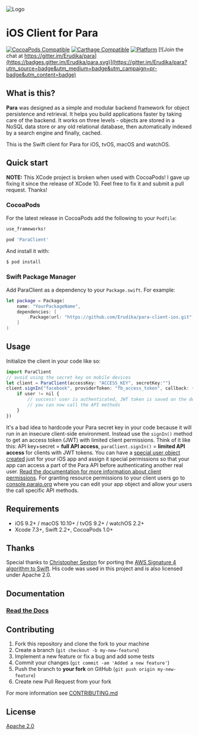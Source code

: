 ![Logo](https://s3-eu-west-1.amazonaws.com/org.paraio/para.png)

# iOS Client for Para

[![CocoaPods Compatible](https://img.shields.io/cocoapods/v/ParaClient.svg)](https://img.shields.io/cocoapods/v/ParaClient.svg)
[![Carthage Compatible](https://img.shields.io/badge/Carthage-compatible-4BC51D.svg?style=flat)](https://github.com/Carthage/Carthage)
[![Platform](https://img.shields.io/cocoapods/p/ParaClient.svg?style=flat)](http://cocoadocs.org/docsets/ParaClient)
[![Join the chat at https://gitter.im/Erudika/para](https://badges.gitter.im/Erudika/para.svg)](https://gitter.im/Erudika/para?utm_source=badge&utm_medium=badge&utm_campaign=pr-badge&utm_content=badge)

## What is this?

**Para** was designed as a simple and modular backend framework for object persistence and retrieval.
It helps you build applications faster by taking care of the backend. It works on three levels -
objects are stored in a NoSQL data store or any old relational database, then automatically indexed
by a search engine and finally, cached.

This is the Swift client for Para for iOS, tvOS, macOS and watchOS.

## Quick start

**NOTE:** This XCode project is broken when used with CocoaPods! I gave up fixing it since the release of XCode 10. Feel free to fix it and submit a pull request. Thanks!

### CocoaPods

For the latest release in CocoaPods add the following to your `Podfile`:

```ruby
use_frameworks!

pod 'ParaClient'
```
And install it with:
```sh
$ pod install
```

### Swift Package Manager
Add ParaClient as a dependency to your `Package.swift`. For example:

```swift
let package = Package(
    name: "YourPackageName",
    dependencies: [
        .Package(url: "https://github.com/Erudika/para-client-ios.git", majorVersion: 1)
    ]
)
```

## Usage

Initialize the client in your code like so:

```js
import ParaClient
// avoid using the secret key on mobile devices
let client = ParaClient(accessKey: "ACCESS_KEY", secretKey:"")
client.signIn("facebook", providerToken: "fb_access_token", callback: { user in
    if user != nil {
        // success! user is authenticated, JWT token is saved on the device
        // you can now call the API methods
    }
})
```
It's a bad idea to hardcode your Para secret key in your code because it will run in an insecure client-side environment. Instead use the `signIn()` method to get an access token (JWT) with limited client permissions. Think of it like this: API key+secret = **full API access**, `paraClient.signIn()` = **limited API access** for clients with JWT tokens. 
You can have a [special user object created](http://paraio.org/docs/#034-api-jwt-signin) just for your iOS app and assign it special permissions so that your app can access a part of the Para API before authenticating another real user. [Read the documentation for more information about client permissions](http://paraio.org/docs/#012-permissions).
For granting resource permissions to your client users go to [console.paraio.org](https://console.paraio.org) where you can edit your app object and allow your users the call specific API methods.

## Requirements

- iOS 9.2+ / macOS 10.10+ / tvOS 9.2+ / watchOS 2.2+
- Xcode 7.3+, Swift 2.2+, CocoaPods 1.0+

## Thanks

Special thanks to [Christopher Sexton](https://github.com/csexton) for porting the 
[AWS Signature 4 algorithm to Swift](http://www.codeography.com/2017/03/20/signing-aws-api-requests-in-swift.html).
His code was used in this project and is also licensed under Apache 2.0.

## Documentation

### [Read the Docs](https://paraio.org/docs)

## Contributing

1. Fork this repository and clone the fork to your machine
2. Create a branch (`git checkout -b my-new-feature`)
3. Implement a new feature or fix a bug and add some tests
4. Commit your changes (`git commit -am 'Added a new feature'`)
5. Push the branch to **your fork** on GitHub (`git push origin my-new-feature`)
6. Create new Pull Request from your fork

For more information see [CONTRIBUTING.md](https://github.com/Erudika/para/blob/master/CONTRIBUTING.md)

## License
[Apache 2.0](LICENSE)
